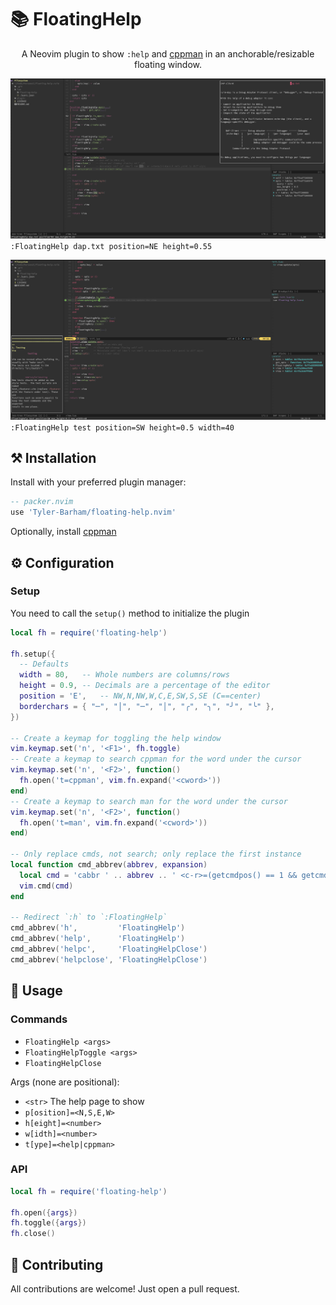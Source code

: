 # 📚 FloatingHelp

<p align="center">A Neovim plugin to show <code>:help</code> and <a href="https://github.com/aitjcize/cppman">cppman</a> in an anchorable/resizable floating window.</p>

![FloatingHelp Screenshot](./media/floating-help-active.png)
`:FloatingHelp dap.txt position=NE height=0.55`

![FloatingHelp Screenshot](./media/floating-help-inactive.png)
`:FloatingHelp test position=SW height=0.5 width=40`

## ⚒️ Installation

Install with your preferred plugin manager:

```lua
-- packer.nvim
use 'Tyler-Barham/floating-help.nvim'
```

Optionally, install [cppman](https://github.com/aitjcize/cppman)

## ⚙️ Configuration

### Setup

You need to call the `setup()` method to initialize the plugin

```lua
local fh = require('floating-help')

fh.setup({
  -- Defaults
  width = 80,   -- Whole numbers are columns/rows
  height = 0.9, -- Decimals are a percentage of the editor
  position = 'E',   -- NW,N,NW,W,C,E,SW,S,SE (C==center)
  borderchars = { "─", "│", "─", "│", "╭", "╮", "╯", "╰" },
})

-- Create a keymap for toggling the help window
vim.keymap.set('n', '<F1>', fh.toggle)
-- Create a keymap to search cppman for the word under the cursor
vim.keymap.set('n', '<F2>', function()
  fh.open('t=cppman', vim.fn.expand('<cword>'))
end)
-- Create a keymap to search man for the word under the cursor
vim.keymap.set('n', '<F2>', function()
  fh.open('t=man', vim.fn.expand('<cword>'))
end)

-- Only replace cmds, not search; only replace the first instance
local function cmd_abbrev(abbrev, expansion)
  local cmd = 'cabbr ' .. abbrev .. ' <c-r>=(getcmdpos() == 1 && getcmdtype() == ":" ? "' .. expansion .. '" : "' .. abbrev .. '")<CR>'
  vim.cmd(cmd)
end

-- Redirect `:h` to `:FloatingHelp`
cmd_abbrev('h',         'FloatingHelp')
cmd_abbrev('help',      'FloatingHelp')
cmd_abbrev('helpc',     'FloatingHelpClose')
cmd_abbrev('helpclose', 'FloatingHelpClose')
```

## 🚀 Usage

### Commands

- `FloatingHelp <args>`
- `FloatingHelpToggle <args>`
- `FloatingHelpClose`

Args (none are positional):

- `<str>` The help page to show
- `p[osition]=<N,S,E,W>`
- `h[eight]=<number>`
- `w[idth]=<number>`
- `t[ype]=<help|cppman>`

### API

```lua
local fh = require('floating-help')

fh.open({args})
fh.toggle({args})
fh.close()
```

## 🤝 Contributing

All contributions are welcome! Just open a pull request.
